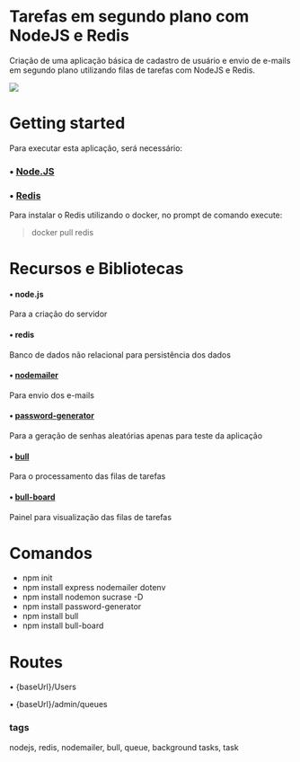 # Tarefas em segundo plano com NodeJS e Redis
Criação de uma aplicação básica de cadastro de usuário e envio de e-mails em segundo plano utilizando filas de tarefas com NodeJS e Redis.

![](https://github.com/pcosta21/Background-tasks-with-NodeJS-and-Redis/blob/master/painel.png?raw=true)

# Getting started
Para executar esta aplicação, será necessário:

### • [Node.JS](https://nodejs.org/en/)

### • [Redis](https://redis.io/download)
Para instalar o Redis utilizando o docker, no prompt de comando execute:
> docker pull redis

# Recursos e Bibliotecas
#### • node.js
Para a criação do servidor
#### • redis
Banco de dados não relacional para persistência dos dados
#### • [nodemailer](https://github.com/nodemailer/nodemailer)
Para envio dos e-mails
#### • [password-generator](https://github.com/bermi/password-generator)
Para a geração de senhas aleatórias apenas para teste da aplicação
#### • [bull](https://github.com/OptimalBits/bull)
Para o processamento das filas de tarefas
#### • [bull-board](https://github.com/vcapretz/bull-board)
Painel para visualização das filas de tarefas

# Comandos
* npm init
* npm install express nodemailer dotenv
* npm install nodemon sucrase -D
* npm install password-generator
* npm install bull
* npm install bull-board

# Routes
• {baseUrl}/Users

• {baseUrl}/admin/queues

### tags
nodejs, redis, nodemailer, bull, queue, background tasks, task
